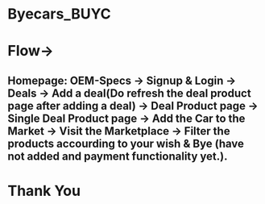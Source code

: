 # Byecars_BUYC

# Flow->



## Homepage: OEM-Specs -> Signup & Login -> Deals -> Add a deal(Do refresh the deal product page after adding a deal) -> Deal Product page -> Single Deal Product page -> Add the Car to the Market -> Visit the Marketplace -> Filter the products accourding to your wish & Bye (have not added and payment functionality yet.). 








# Thank You

